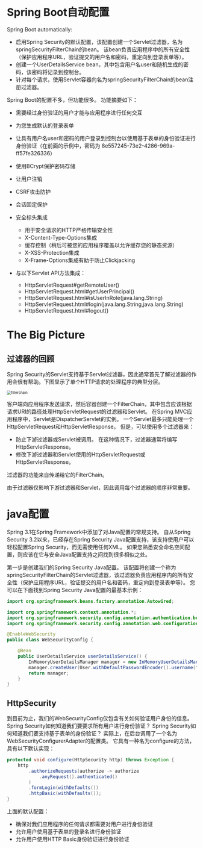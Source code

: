 # Spring Boot自动配置

Spring Boot automatically:

- 启用Spring Security的默认配置，该配置创建一个Servlet过滤器，名为springSecurityFilterChain的bean。 该bean负责应用程序中的所有安全性（保护应用程序URL，验证提交的用户名和密码，重定向到登录表单等）。 
- 创建一个UserDetailsService bean，其中包含用户名user和随机生成的密码，该密码将记录到控制台。
-  针对每个请求，使用Servlet容器向名为springSecurityFilterChain的bean注册过滤器。

Spring Boot的配置不多，但功能很多。 功能摘要如下：

- 需要经过身份验证的用户才能与应用程序进行任何交互
- 为您生成默认的登录表单
- 让具有用户名user和密码的用户登录到控制台以使用基于表单的身份验证进行身份验证（在前面的示例中，密码为 8e557245-73e2-4286-969a-ff57fe326336）
- 使用BCrypt保护密码存储
- 让用户注销
- CSRF攻击防护
- 会话固定保护
- 安全标头集成
  - 用于安全请求的HTTP严格传输安全性
  - X-Content-Type-Options集成
  - 缓存控制（稍后可被您的应用程序覆盖以允许缓存您的静态资源）
  - X-XSS-Protection集成
  - X-Frame-Options集成有助于防止Clickjacking

- 与以下Servlet API方法集成：
  - HttpServletRequest#getRemoteUser()
  - HttpServletRequest.html#getUserPrincipal()
  - HttpServletRequest.html#isUserInRole(java.lang.String)
  - HttpServletRequest.html#login(java.lang.String,java.lang.String)
  - HttpServletRequest.html#logout()

# The Big Picture

## 过滤器的回顾

Spring Security的Servlet支持基于Servlet过滤器，因此通常首先了解过滤器的作用会很有帮助。下图显示了单个HTTP请求的处理程序的典型分层。

<img src="C:\Users\12548\Documents\GitHub\Notebooks\Spring Security\Untitled.assets\filterchain.png" alt="filterchain" style="zoom:67%;" />

客户端向应用程序发送请求，然后容器创建一个FilterChain，其中包含应该根据请求URI的路径处理HttpServletRequest的过滤器和Servlet。 在Spring MVC应用程序中，Servlet是DispatcherServlet的实例。 一个Servlet最多只能处理一个HttpServletRequest和HttpServletResponse。 但是，可以使用多个过滤器来：

- 防止下游过滤器或Servlet被调用。 在这种情况下，过滤器通常将编写HttpServletResponse。 
- 修改下游过滤器和Servlet使用的HttpServletRequest或HttpServletResponse。

过滤器的功能来自传递给它的FilterChain。

由于过滤器仅影响下游过滤器和Servlet，因此调用每个过滤器的顺序非常重要。

# java配置

Spring 3.1在Spring Framework中添加了对Java配置的常规支持。 自从Spring Security 3.2以来，已经存在Spring Security Java配置支持，该支持使用户可以轻松配置Spring Security，而无需使用任何XML。 如果您熟悉安全命名空间配置，则应该在它与安全Java配置支持之间找到很多相似之处。

第一步是创建我们的Spring Security Java配置。 该配置将创建一个称为springSecurityFilterChain的Servlet过滤器，该过滤器负责应用程序内的所有安全性（保护应用程序URL，验证提交的用户名和密码，重定向到登录表单等）。 您可以在下面找到Spring Security Java配置的最基本示例：

```java
import org.springframework.beans.factory.annotation.Autowired;

import org.springframework.context.annotation.*;
import org.springframework.security.config.annotation.authentication.builders.*;
import org.springframework.security.config.annotation.web.configuration.*;

@EnableWebSecurity
public class WebSecurityConfig {

    @Bean
    public UserDetailsService userDetailsService() {
        InMemoryUserDetailsManager manager = new InMemoryUserDetailsManager();
        manager.createUser(User.withDefaultPasswordEncoder().username("user").password("password").roles("USER").build());
        return manager;
    }
}
```

## HttpSecurity

到目前为止，我们的WebSecurityConfig仅包含有关如何验证用户身份的信息。 Spring Security如何知道我们要要求所有用户进行身份验证？ Spring Security如何知道我们要支持基于表单的身份验证？ 实际上，在后台调用了一个名为WebSecurityConfigurerAdapter的配置类。 它具有一种名为configure的方法，具有以下默认实现：

~~~java
protected void configure(HttpSecurity http) throws Exception {
    http
        .authorizeRequests(authorize -> authorize
            .anyRequest().authenticated()
        )
        .formLogin(withDefaults())
        .httpBasic(withDefaults());
}
~~~

上面的默认配置：

- 确保对我们应用程序的任何请求都需要对用户进行身份验证
- 允许用户使用基于表单的登录名进行身份验证
- 允许用户使用HTTP Basic身份验证进行身份验证

